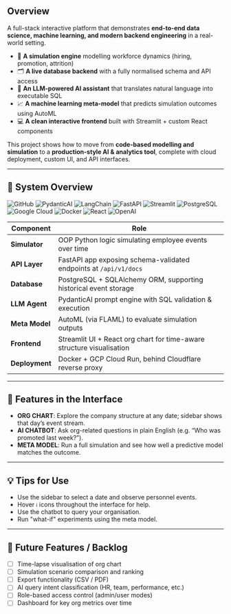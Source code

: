 ## Overview

A full-stack interactive platform that demonstrates **end-to-end data science, machine learning, and modern backend engineering** in a real-world setting.

* 🧠 **A simulation engine** modelling workforce dynamics (hiring, promotion, attrition)
* 🗂 **A live database backend** with a fully normalised schema and API access
* 🤖 **An LLM-powered AI assistant** that translates natural language into executable SQL
* 📈 **A machine learning meta-model** that predicts simulation outcomes using AutoML
* 💻 **A clean interactive frontend** built with Streamlit + custom React components

This project shows how to move from **code-based modelling and simulation** to a **production-style AI & analytics tool**, complete with cloud deployment, custom UI, and API interfaces.

---

## 🧩 System Overview

![GitHub](https://img.shields.io/badge/-black?logo=github)
![PydanticAI](https://img.shields.io/badge/-black?logo=pydantic&logoColor=E520E9)
![LangChain](https://img.shields.io/badge/-black?logo=langchain&logoColor=white)
![FastAPI](https://img.shields.io/badge/-black?logo=fastapi&logoColor=05998B)
![Streamlit](https://img.shields.io/badge/-black?logo=streamlit&logoColor=FF4B4B)
![PostgreSQL](https://img.shields.io/badge/-black?logo=postgresql&logoColor=336791)
![Google Cloud](https://img.shields.io/badge/-black?logo=google-cloud&logoColor=4285F4)
![Docker](https://img.shields.io/badge/-black?logo=docker&logoColor=2496ED)
![React](https://img.shields.io/badge/-black?logo=react&logoColor=)
![OpenAI](https://img.shields.io/badge/-black?logo=openai&logoColor=white)

| Component      | Role                                                                  |
| -------------- | --------------------------------------------------------------------- |
| **Simulator**  | OOP Python logic simulating employee events over time                 |
| **API Layer**  | FastAPI app exposing schema-validated endpoints at `/api/v1/docs`     |
| **Database**   | PostgreSQL + SQLAlchemy ORM, supporting historical event storage      |
| **LLM Agent**  | PydanticAI prompt engine with SQL validation & execution              |
| **Meta Model** | AutoML (via FLAML) to evaluate simulation outputs                     |
| **Frontend**   | Streamlit UI + React org chart for time-aware structure visualisation |
| **Deployment** | Docker + GCP Cloud Run, behind Cloudflare reverse proxy               |

---

## 🧭 Features in the Interface

* **ORG CHART**: Explore the company structure at any date; sidebar shows that day’s event stream.
* **AI CHATBOT**: Ask org-related questions in plain English (e.g. “Who was promoted last week?”).
* **META MODEL**: Run a full simulation and see how well a predictive model matches the outcome.

---

## 💡 Tips for Use

* Use the sidebar to select a date and observe personnel events.
* Hover `ℹ️` icons throughout the interface for help.
* Use the chatbot to query your organisation.
* Run "what-if" experiments using the meta model.

---

## 🔮 Future Features / Backlog

* [ ] Time-lapse visualisation of org chart
* [ ] Simulation scenario comparison and ranking
* [ ] Export functionality (CSV / PDF)
* [ ] AI query intent classification (HR, team, performance, etc.)
* [ ] Role-based access control (admin/user modes)
* [ ] Dashboard for key org metrics over time